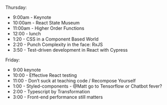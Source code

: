 Thursday:
* 9:00am - Keynote
* 10:00am - React State Museum
* 11:00am - Higher Order Functions
* 12:00 - lunch
* 1:20 - CSS in a Component Based World
* 2:20 - Punch Complexity in the face: RxJS
* 3:50 - Test-driven development in React with Cypress

Friday:
* 9:00 keynote
* 10:00 - Effective React testing
* 11:00 -  Don’t suck at teaching code / Recompose Yourself
* 1:00 - Styled-components - @Matt go to Tensorflow or Chatbot fever?
* 2:00 - Typescript by Transformation
* 3:00 - Front-end performance still matters